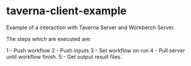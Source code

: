taverna-client-example
======================

Example of a interaction with Taverna Server and Workberch Server.

The steps which are executed are:

1 - Push workflow
2 - Push inputs
3 - Set workflow on run
4 - Pull server until workflow finish.
5 - Get output result files.

